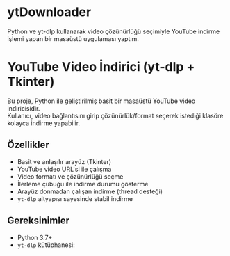 # ytDownloader
Python ve yt-dlp kullanarak video çözünürlüğü seçimiyle YouTube indirme işlemi yapan bir masaüstü uygulaması yaptım.

# YouTube Video İndirici (yt-dlp + Tkinter)

Bu proje, Python ile geliştirilmiş basit bir masaüstü YouTube video indiricisidir.  
Kullanıcı, video bağlantısını girip çözünürlük/format seçerek istediği klasöre kolayca indirme yapabilir.

## Özellikler
- Basit ve anlaşılır arayüz (Tkinter)
- YouTube video URL'si ile çalışma
- Video formatı ve çözünürlüğü seçme
- İlerleme çubuğu ile indirme durumu gösterme
- Arayüz donmadan çalışan indirme (thread desteği)
- `yt-dlp` altyapısı sayesinde stabil indirme

## Gereksinimler
- Python 3.7+
- `yt-dlp` kütüphanesi:
